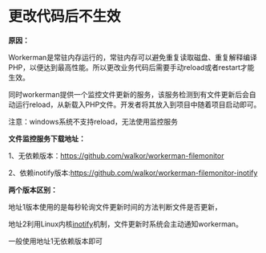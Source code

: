 # 更改代码后不生效

**原因：**

Workerman是常驻内存运行的，常驻内存可以避免重复读取磁盘、重复解释编译PHP，以便达到最高性能。所以更改业务代码后需要手动reload或者restart才能生效。

同时workerman提供一个监控文件更新的服务，该服务检测到有文件更新后会自动运行reload，从新载入PHP文件。开发者将其放入到项目中随着项目启动即可。

注意：windows系统不支持reload，无法使用监控服务

**文件监控服务下载地址：**

1、无依赖版本：https://github.com/walkor/workerman-filemonitor

2、依赖inotify版本:https://github.com/walkor/workerman-filemonitor-inotify


**两个版本区别：**

地址1版本使用的是每秒轮询文件更新时间的方法判断文件是否更新，

地址2利用Linux内核[inotify](http://baike.baidu.com/view/2645027.htm)机制，文件更新时系统会主动通知workerman。

一般使用地址1无依赖版本即可
